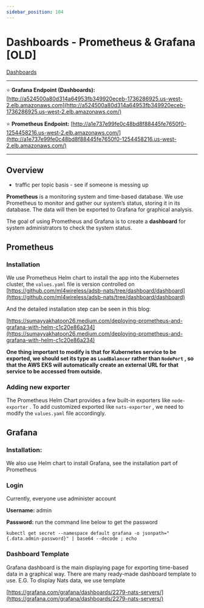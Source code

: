 ```yaml
---
sidebar_position: 104
---
```

# Dashboards - Prometheus & Grafana [OLD]

[Dashboards](https://www.notion.so/Dashboards-200c259edbda441bb8b9a80d56f28849)

---

⭐️ **Grafana Endpoint (Dashboards):** [http://a524500a80d314a64953fb349920eceb-1736286925.us-west-2.elb.amazonaws.com](http://a524500a80d314a64953fb349920eceb-1736286925.us-west-2.elb.amazonaws.com/)

⭐️ **Prometheus Endpoint:** [http://a1e737e99fe0c48bd8f88445fe7650f0-1254458216.us-west-2.elb.amazonaws.com/](http://a1e737e99fe0c48bd8f88445fe7650f0-1254458216.us-west-2.elb.amazonaws.com/)

---

## Overview

- traffic per topic basis - see if someone is messing up

**Prometheus** is a monitoring system and time-based database. We use Prometheus to monitor and gather our system’s status, storing it in its database. The data will then be exported to Grafana for graphical analysis. 

The goal of using Prometheus and Grafana is to create a **dashboard** for system administrators to check the system status.

## Prometheus

### Installation

We use Prometheus Helm chart to install the app into the Kubernetes cluster, the `values.yaml` file is version controlled on [https://github.com/ml4wireless/adsb-nats/tree/dashboard/dashboard](https://github.com/ml4wireless/adsb-nats/tree/dashboard/dashboard)

And the detailed installation step can be seen in this blog:

[https://sumayyakhatoon26.medium.com/deploying-prometheus-and-grafana-with-helm-c1c20e86a234](https://sumayyakhatoon26.medium.com/deploying-prometheus-and-grafana-with-helm-c1c20e86a234)

**One thing important to modify is that for Kubernetes service to be exported, we should set its type as `LoadBalancer` rather than `NodePort` , so that the AWS EKS will automatically create an external URL for that service to be accessed from outside.**

### Adding new exporter

The Prometheus Helm Chart provides a few built-in exporters like `node-exporter` . To add customized exported like `nats-exporter` , we need to modify the `values.yaml` file accordingly.

## Grafana

### Installation:

We also use Helm chart to install Grafana, see the installation part of Prometheus

### Login

Currently, everyone use administer account 

**Username:** admin

**Password:** run the command line below to get the password

```
kubectl get secret --namespace default grafana -o jsonpath="{.data.admin-password}" | base64 --decode ; echo
```

### Dashboard Template

Grafana dashboard is the main displaying page for exporting time-based data in a graphical way. There are many ready-made dashboard template to use. E.G. To display Nats data, we use template

[https://grafana.com/grafana/dashboards/2279-nats-servers/](https://grafana.com/grafana/dashboards/2279-nats-servers/)